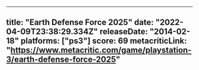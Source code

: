 
---
title: "Earth Defense Force 2025"
date: "2022-04-09T23:38:29.334Z"
releaseDate: "2014-02-18"
platforms: ["ps3"]
score: 69
metacriticLink: "https://www.metacritic.com/game/playstation-3/earth-defense-force-2025"
---
